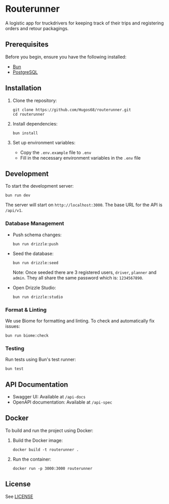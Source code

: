 # Routerunner

A logistic app for truckdrivers for keeping track of their trips and registering orders and retour packagings.

## Prerequisites

Before you begin, ensure you have the following installed:
- [Bun](https://bun.sh/)
- [PostgreSQL](https://www.postgresql.org/)

## Installation

1. Clone the repository:
   ```
   git clone https://github.com/Hugos68/routerunner.git
   cd routerunner
   ```

2. Install dependencies:
   ```
   bun install
   ```

3. Set up environment variables:
   - Copy the `.env.example` file to `.env`
   - Fill in the necessary environment variables in the `.env` file
   
## 

## Development

To start the development server:

```
bun run dev
```

The server will start on `http://localhost:3000`. 
The base URL for the API is `/api/v1`.

### Database Management

- Push schema changes:
  ```
  bun run drizzle:push
  ```

- Seed the database:
  ```
  bun run drizzle:seed
  ```
  Note: Once seeded there are 3 registered users, `driver`, `planner` and `admin`. They all share the same password which is: `1234567890`.

- Open Drizzle Studio:
  ```
  bun run drizzle:studio
  ```

### Format & Linting

We use Biome for formatting and linting. To check and automatically fix issues:

```
bun run biome:check
```

### Testing

Run tests using Bun's test runner:

```
bun test
```

## API Documentation

- Swagger UI: Available at `/api-docs`
- OpenAPI documentation: Available at `/api-spec`

## Docker

To build and run the project using Docker:

1. Build the Docker image:
   ```
   docker build -t routerunner .
   ```

2. Run the container:
   ```
   docker run -p 3000:3000 routerunner
   ```

## License

See [LICENSE](./LICENSE.txt)


